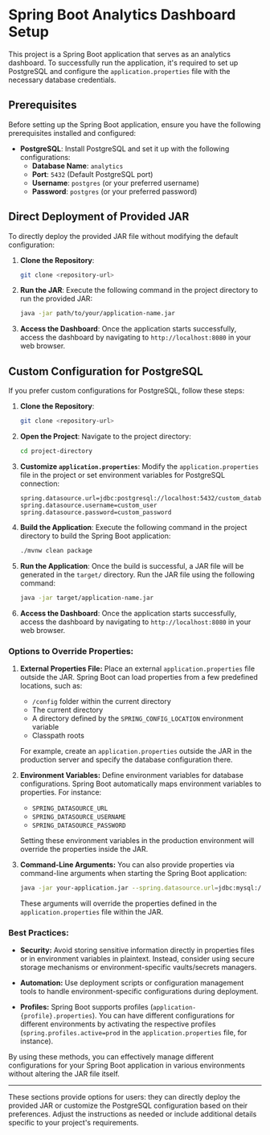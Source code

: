 # Spring Boot Analytics Dashboard Setup

This project is a Spring Boot application that serves as an analytics dashboard. To successfully run the application,
it's required to set up PostgreSQL and configure the `application.properties` file with the necessary database
credentials.

## Prerequisites

Before setting up the Spring Boot application, ensure you have the following prerequisites installed and configured:

- **PostgreSQL**: Install PostgreSQL and set it up with the following configurations:
    - **Database Name**: `analytics`
    - **Port**: `5432` (Default PostgreSQL port)
    - **Username**: `postgres` (or your preferred username)
    - **Password**: `postgres` (or your preferred password)

## Direct Deployment of Provided JAR

To directly deploy the provided JAR file without modifying the default configuration:

1. **Clone the Repository**:
   ```bash
   git clone <repository-url>
   ```

2. **Run the JAR**:
   Execute the following command in the project directory to run the provided JAR:
   ```bash
   java -jar path/to/your/application-name.jar
   ```

3. **Access the Dashboard**:
   Once the application starts successfully, access the dashboard by navigating to `http://localhost:8080` in your web
   browser.

## Custom Configuration for PostgreSQL

If you prefer custom configurations for PostgreSQL, follow these steps:

1. **Clone the Repository**:
   ```bash
   git clone <repository-url>
   ```

2. **Open the Project**:
   Navigate to the project directory:
   ```bash
   cd project-directory
   ```

3. **Customize `application.properties`**:
   Modify the `application.properties` file in the project or set environment variables for PostgreSQL connection:
   ```properties
   spring.datasource.url=jdbc:postgresql://localhost:5432/custom_database
   spring.datasource.username=custom_user
   spring.datasource.password=custom_password
   ```

4. **Build the Application**:
   Execute the following command in the project directory to build the Spring Boot application:
   ```bash
   ./mvnw clean package
   ```

5. **Run the Application**:
   Once the build is successful, a JAR file will be generated in the `target/` directory. Run the JAR file using the
   following command:
   ```bash
   java -jar target/application-name.jar
   ```

6. **Access the Dashboard**:
   Once the application starts successfully, access the dashboard by navigating to `http://localhost:8080` in your web
   browser.

### Options to Override Properties:

1. **External Properties File:**
   Place an external `application.properties` file outside the JAR. Spring Boot can load properties from a few
   predefined locations, such as:
    - `/config` folder within the current directory
    - The current directory
    - A directory defined by the `SPRING_CONFIG_LOCATION` environment variable
    - Classpath roots

   For example, create an `application.properties` outside the JAR in the production server and specify the database
   configuration there.

2. **Environment Variables:**
   Define environment variables for database configurations. Spring Boot automatically maps environment variables to
   properties. For instance:
    - `SPRING_DATASOURCE_URL`
    - `SPRING_DATASOURCE_USERNAME`
    - `SPRING_DATASOURCE_PASSWORD`

   Setting these environment variables in the production environment will override the properties inside the JAR.

3. **Command-Line Arguments:**
   You can also provide properties via command-line arguments when starting the Spring Boot application:
   ```bash
   java -jar your-application.jar --spring.datasource.url=jdbc:mysql://prod-db-url --spring.datasource.username=db_user --spring.datasource.password=db_password
   ```

   These arguments will override the properties defined in the `application.properties` file within the JAR.

### Best Practices:

- **Security:** Avoid storing sensitive information directly in properties files or in environment variables in
  plaintext. Instead, consider using secure storage mechanisms or environment-specific vaults/secrets managers.

- **Automation:** Use deployment scripts or configuration management tools to handle environment-specific configurations
  during deployment.

- **Profiles:** Spring Boot supports profiles (`application-{profile}.properties`). You can have different
  configurations for different environments by activating the respective profiles (`spring.profiles.active=prod` in
  the `application.properties` file, for instance).

By using these methods, you can effectively manage different configurations for your Spring Boot application in various
environments without altering the JAR file itself.

---

These sections provide options for users: they can directly deploy the provided JAR or customize the PostgreSQL
configuration based on their preferences. Adjust the instructions as needed or include additional details specific to
your project's requirements.